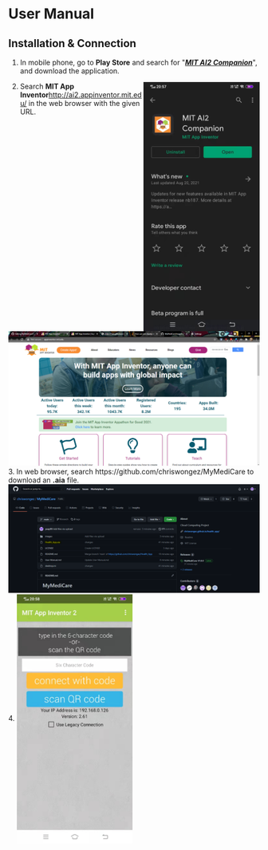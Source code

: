 # User Manual
## Installation & Connection
1. In mobile phone, go to <b>Play Store</b> and search for "<u><i><b>MIT AI2 Companion</b></i></u>", and download the application.
<p align="center">
<img src="/images/mit1.jpg" align="right" height="500">
</p>

2. Search <b>MIT App Inventor</b>http://ai2.appinventor.mit.edu/ in the web browser with the given URL.
<img src="/images/mit3.png" width="900"/>
3. In web browser, search https://github.com/chriswongez/MyMediCare to download an <b>.aia</b> file.
<img src="/images/mit4.png" width="900"/>
4. 
<img align="center" src="/images/mit2.jpg" height="500" />

